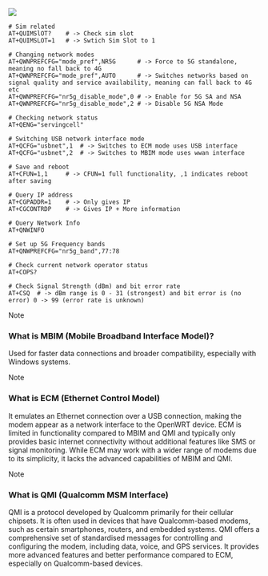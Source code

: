 ![](https://i.imgur.com/cZ0uokP.png)

```shell 
# Sim related
AT+QUIMSlOT?  	# -> Check sim slot
AT+QUIMSLOT=1	# -> Swtich Sim Slot to 1

# Changing network modes
AT+QWNPREFCFG="mode_pref",NR5G		# -> Force to 5G standalone, meaning no fall back to 4G
AT+QWNPREFCFG="mode_pref",AUTO		# -> Switches networks based on signal quality and service availability, meaning can fall back to 4G etc
AT+QWNPREFCFG="nr5g_disable_mode",0	# -> Enable for 5G SA and NSA
AT+QWNPREFCFG="nr5g_disable_mode",2	# -> Disable 5G NSA Mode

# Checking network status
AT+QENG="servingcell"

# Switching USB network interface mode 
AT+QCFG="usbnet",1	# -> Switches to ECM mode uses USB interface
AT+QCFG="usbnet",2 	# -> Switches to MBIM mode uses wwan interface

# Save and reboot
AT+CFUN=1,1		# -> CFUN=1 full functionality, ,1 indicates reboot after saving

# Query IP address 
AT+CGPADDR=1	# -> Only gives IP
AT+CGCONTRDP	# -> Gives IP + More information

# Query Network Info
AT+QNWINFO 

# Set up 5G Frequency bands
AT+QNWPREFCFG="nr5g_band",77:78

# Check current network operator status
AT+COPS?

# Check Signal Strength (dBm) and bit error rate
AT+CSQ	# -> dBm range is 0 - 31 (strongest) and bit error is (no error) 0 -> 99 (error rate is unknown)
```

>[!note]
><h3>What is MBIM (Mobile Broadband Interface Model)?</h3>
>Used for faster data connections and broader compatibility, especially with Windows systems.

>[!note]
><h3>What is ECM (Ethernet Control Model)</h3>
>It emulates an Ethernet connection over a USB connection, making the modem appear as a network interface to the OpenWRT device. ECM is limited in functionality compared to MBIM and QMI and typically only provides basic internet connectivity without additional features like SMS or signal monitoring. While ECM may work with a wider range of modems due to its simplicity, it lacks the advanced capabilities of MBIM and QMI.

>[!note]
><h3>What is QMI (Qualcomm MSM Interface)</h3>
>QMI is a protocol developed by Qualcomm primarily for their cellular chipsets. It is often used in devices that have Qualcomm-based modems, such as certain smartphones, routers, and embedded systems. QMI offers a comprehensive set of standardised messages for controlling and configuring the modem, including data, voice, and GPS services. It provides more advanced features and better performance compared to ECM, especially on Qualcomm-based devices.

